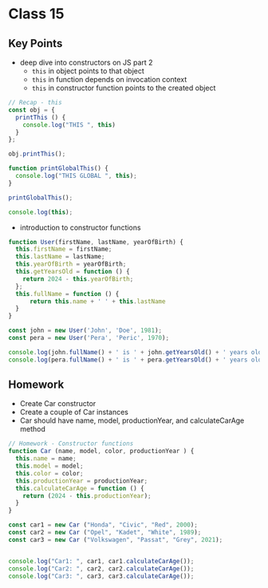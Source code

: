 # Class 15

## Key Points
- deep dive into constructors on JS part 2
  - `this` in object points to that object
  - `this` in function depends on invocation context
  - `this` in constructor function points to the created object
```js
// Recap - this
const obj = {
  printThis () {
    console.log("THIS ", this)
  }
};

obj.printThis();

function printGlobalThis() {
  console.log("THIS GLOBAL ", this);
}

printGlobalThis();

console.log(this);
```
- introduction to constructor functions
```js
function User(firstName, lastName, yearOfBirth) {
  this.firstName = firstName;
  this.lastName = lastName;
  this.yearOfBirth = yearOfBirth;
  this.getYearsOld = function () {
    return 2024 - this.yearOfBirth;
  };
  this.fullName = function () {
      return this.name + ' ' + this.lastName
  }
}

const john = new User('John', 'Doe', 1981);
const pera = new User('Pera', 'Peric', 1970);

console.log(john.fullName() + ' is ' + john.getYearsOld() + ' years old.');
console.log(pera.fullName() + ' is ' + pera.getYearsOld() + ' years old.');
```

## Homework
- Create Car constructor
- Create a couple of Car instances
- Car should have name, model, productionYear, and calculateCarAge method

```js
// Homework - Constructor functions
function Car (name, model, color, productionYear ) {
  this.name = name;
  this.model = model;
  this.color = color;
  this.productionYear = productionYear;
  this.calculateCarAge = function () {
    return (2024 - this.productionYear);
  }
}

const car1 = new Car ("Honda", "Civic", "Red", 2000);
const car2 = new Car ("Opel", "Kadet", "White", 1989);
const car3 = new Car ("Volkswagen", "Passat", "Grey", 2021);


console.log("Car1: ", car1, car1.calculateCarAge());
console.log("Car2: ", car2, car2.calculateCarAge());
console.log("Car3: ", car3, car3.calculateCarAge());
```
